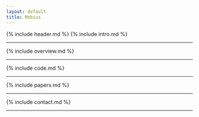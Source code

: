 ```yaml
---
layout: default
title: Mobius
---
```


{% include header.md %}
{% include intro.md %}
<hr>
{% include overview.md %}
<hr>
{% include code.md %}
<hr>
{% include papers.md %}
<hr>
{% include contact.md %}
<hr>
